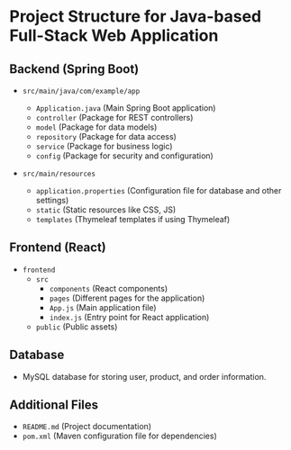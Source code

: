 # Project Structure for Java-based Full-Stack Web Application

## Backend (Spring Boot)
- `src/main/java/com/example/app`
  - `Application.java` (Main Spring Boot application)
  - `controller` (Package for REST controllers)
  - `model` (Package for data models)
  - `repository` (Package for data access)
  - `service` (Package for business logic)
  - `config` (Package for security and configuration)
  
- `src/main/resources`
  - `application.properties` (Configuration file for database and other settings)
  - `static` (Static resources like CSS, JS)
  - `templates` (Thymeleaf templates if using Thymeleaf)

## Frontend (React)
- `frontend`
  - `src`
    - `components` (React components)
    - `pages` (Different pages for the application)
    - `App.js` (Main application file)
    - `index.js` (Entry point for React application)
  - `public` (Public assets)

## Database
- MySQL database for storing user, product, and order information.

## Additional Files
- `README.md` (Project documentation)
- `pom.xml` (Maven configuration file for dependencies)
